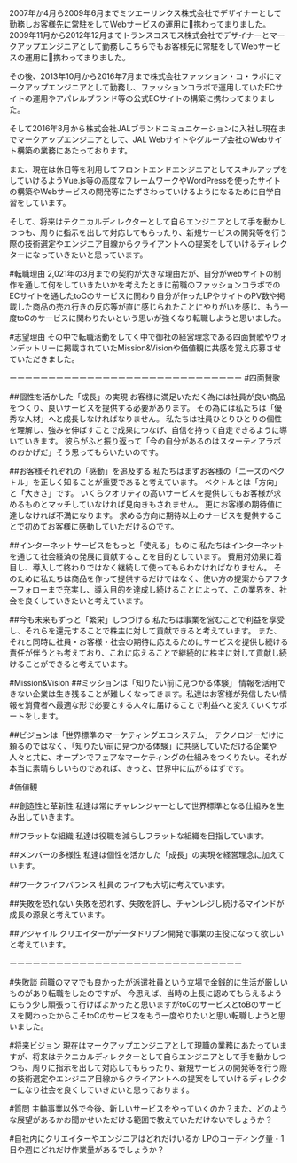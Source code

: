 2007年か4月ら2009年6月までミツエーリンクス株式会社でデザイナーとして勤務しお客様先に常駐をしてWebサービスの運用に携わってまりました。2009年11月から2012年12月までトランスコスモス株式会社でデザイナーとマークアップエンジニアとして勤務しこちらでもお客様先に常駐をしてWebサービスの運用に携わってまりました。

その後、2013年10月から2016年7月まで株式会社ファッション・コ・ラボにマークアップエンジニアとして勤務し、ファッションコラボで運用していたECサイトの運用やアパレルブランド等の公式ECサイトの構築に携わってまりました。

そして2016年8月から株式会社JALブランドコミュニケーションに入社し現在までマークアップエンジニアとして、JAL Webサイトやグループ会社のWebサイト構築の業務にあたっております。

また、現在は休日等を利用してフロントエンドエンジニアとしてスキルアップをしていけるようVue.js等の高度なフレームワークやWordPressを使ったサイトの構築やWebサービスの開発等にたずさわっていけるようになるために自学自習をしています。

そして、将来はテクニカルディレクターとして自らエンジニアとして手を動かしつつも、周りに指示を出して対応してもらったり、新規サービスの開発等を行う際の技術選定やエンジニア目線からクライアントへの提案をしていけるディレクターになっていきたいと思っています。


#転職理由
2,021年の3月までの契約が大きな理由だが、自分がwebサイトの制作を通して何をしていきたいかを考えたときに前職のファッションコラボでのECサイトを通したtoCのサービスに関わり自分が作ったLPやサイトのPV数や掲載した商品の売れ行きの反応等が直に感じられたことにやりがいを感じ、もう一度toCのサービスに関わりたいという思いが強くなり転職しようと思いました。

#志望理由
その中で転職活動をしてく中で御社の経営理念である四面賛歌やウォンデットリーに掲載されていたMission&Visionや価値観に共感を覚え応募させていただきました。

ーーーーーーーーーーーーーーーーーーーーーーーーーーーーーー
#四面賛歌

##個性を活かした「成長」の実現
お客様に満足いただく為には社員が良い商品をつくり、良いサービスを提供する必要があります。
その為には私たちは「優秀な人材」へと成長しなければなりません。
私たちは社員ひとりひとりの個性を理解し、強みを伸ばすことで成果につなげ、自信を持って自走できるように導いていきます。
彼らがふと振り返って「今の自分があるのはスターティアラボのおかげだ」そう思ってもらいたいのです。

##お客様それぞれの「感動」を追及する
私たちはまずお客様の「ニーズのベクトル」を正しく知ることが重要であると考えています。
ベクトルとは「方向」と「大きさ」です。
いくらクオリティの高いサービスを提供してもお客様が求めるものとマッチしていなければ見向きもされません。
更にお客様の期待値に達しなければ不満になります。
求める方向に期待以上のサービスを提供することで初めてお客様に感動していただけるのです。

##インターネットサービスをもっと「使える」ものに
私たちはインターネットを通じて社会経済の発展に貢献することを目的としています。
費用対効果に着目し、導入して終わりではなく継続して使ってもらわなければなりません。
そのために私たちは商品を作って提供するだけではなく、使い方の提案からアフターフォローまで充実し、導入目的を達成し続けることによって、この業界を、社会を良くしていきたいと考えています。

##今も未来もずっと「繁栄」しつづける
私たちは事業を営むことで利益を享受し、それらを還元することで株主に対して貢献できると考えています。
また、それと同時に社員・お客様・社会の期待に応えるためにサービスを提供し続ける責任が伴うとも考えており、これに応えることで継続的に株主に対して貢献し続けることができると考えています。

#Mission&Vision
##ミッションは「知りたい前に見つかる体験」
情報を活用できない企業は生き残ることが難しくなってきます。私達はお客様が発信したい情報を消費者へ最適な形で必要とする人々に届けることで利益へと変えていくサポートをします。

##ビジョンは「世界標準のマーケティングエコシステム」
テクノロジーだけに頼るのではなく、「知りたい前に見つかる体験」に共感していただける企業や人々と共に、オープンでフェアなマーケティングの仕組みをつくりたい。それが本当に素晴らしいものであれば、きっと、世界中に広がるはずです。

#価値観

##創造性と革新性
私達は常にチャレンジャーとして世界標準となる仕組みを生み出していきます。

##フラットな組織
私達は役職を減らしフラットな組織を目指しています。

##メンバーの多様性
私達は個性を活かした「成長」の実現を経営理念に加えています。

##ワークライフバランス
社員のライフも大切に考えています。

##失敗を恐れない
失敗を恐れず、失敗を許し、チャンレジし続けるマインドが成長の源泉と考えています。

##アジャイル
クリエイターがデータドリブン開発で事業の主役になって欲しいと考えています。

ーーーーーーーーーーーーーーーーーーーーーーーーーーーーーー

#失敗談
前職のママでも良かったが派遣社員という立場で金銭的に生活が厳しいものがあり転職をしたのですが、
今思えば、当時の上長に認めてもらえるようにもう少し頑張って行けばよかったと思いますがtoCのサービスとtoBのサービスを関わったからこそtoCのサービスをもう一度やりたいと思い転職しようと思いました。

#将来ビジョン
現在はマークアップエンジニアとして現職の業務にあたっていますが、将来はテクニカルディレクターとして自らエンジニアとして手を動かしつつも、周りに指示を出して対応してもらったり、新規サービスの開発等を行う際の技術選定やエンジニア目線からクライアントへの提案をしていけるディレクターになり社会を良くしていきたいと思っております。


#質問
主軸事業以外で今後、新しいサービスをやっていくのか？また、どのような展望があるかお聞かせいただける範囲で教えていただけないでしょうか？

#自社内にクリエイターやエンジニアはどれだけいるか
LPのコーディング量・1日や週にどれだけ作業量があるでしょうか？
